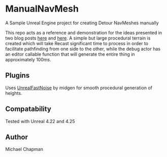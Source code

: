 # ManualNavMesh
A Sample Unreal Engine project for creating Detour NavMeshes manually

This repo acts as a reference and demonstration for the ideas presented in two blog posts [here](https://maladius.com/posts/manual_detour_navmeshes_1)
and [here](https://maladius.com/posts/manual_detour_navmeshes_2). A simple but large procedural terrain is created which will take Recast significant time
to process in order to facilitate pathfinding from one side to the other, while the debug actor has an editor callable function that will generate the
entire thing in approximately 100ms.


## Plugins

Uses [UnrealFastNoise](https://github.com/midgen/UnrealFastNoise) by midgen for smooth procedural generation of heights.

## Compatability

Tested with Unreal 4.22 and 4.25

## Author

Michael Chapman
